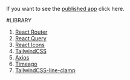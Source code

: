If you want to see the [published app](https://astounding-gaufre-a5dd83.netlify.app/) click here.

#LIBRARY
1. [React Router](https://reactrouter.com/en/main)
2. [React Query](https://tanstack.com/query/v4)
3. [React Icons](https://react-icons.github.io/react-icons/)
4. [TailwindCSS](https://tailwindcss.com/docs/installation)
5. [Axios](https://github.com/axios/axios)
6. [Timeago](https://github.com/hustcc/timeago.js/)
7. [TailwindCSS-line-clamp](https://github.com/tailwindlabs/tailwindcss-line-clamp)
